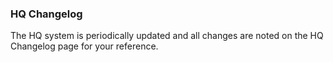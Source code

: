 ### HQ Changelog

The HQ system is periodically updated and all changes are noted on the HQ Changelog page for your reference.
